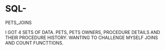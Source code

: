 # SQL-
PETS_JOINS

I GOT 4 SETS OF DATA. PETS, PETS OWNERS, PROCEDURE DETAILS AND THEIR PROCEDURE HISTORY. WANTING TO CHALLENGE MYSELF  JOINS AND COUNT FUNCTTIONS. 
